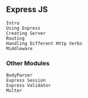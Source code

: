 ## Express JS

    Intro
    Using Express
    Creating Server
    Routing
    Handling Different Http Verbs
    Middleware
    
### Other Modules
    BodyParser
    Express Session
    Express Validator
    Multer
    